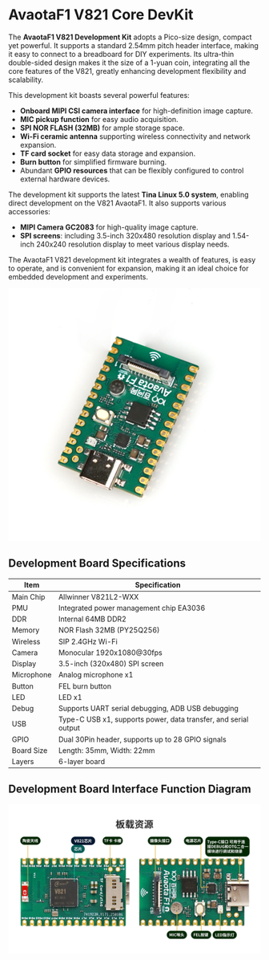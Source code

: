 # AvaotaF1 V821 Core DevKit

The **AvaotaF1 V821 Development Kit** adopts a Pico-size design, compact yet powerful. It supports a standard 2.54mm pitch header interface, making it easy to connect to a breadboard for DIY experiments. Its ultra-thin double-sided design makes it the size of a 1-yuan coin, integrating all the core features of the V821, greatly enhancing development flexibility and scalability.

This development kit boasts several powerful features:

- **Onboard MIPI CSI camera interface** for high-definition image capture.
- **MIC pickup function** for easy audio acquisition.
- **SPI NOR FLASH (32MB)** for ample storage space.
- **Wi-Fi ceramic antenna** supporting wireless connectivity and network expansion.
- **TF card socket** for easy data storage and expansion.
- **Burn button** for simplified firmware burning.
- Abundant **GPIO resources** that can be flexibly configured to control external hardware devices.

The development kit supports the latest **Tina Linux 5.0 system**, enabling direct development on the V821 AvaotaF1. It also supports various accessories:

- **MIPI Camera GC2083** for high-quality image capture.
- **SPI screens**: including 3.5-inch 320x480 resolution display and 1.54-inch 240x240 resolution display to meet various display needs.

The AvaotaF1 V821 development kit integrates a wealth of features, is easy to operate, and is convenient for expansion, making it an ideal choice for embedded development and experiments.

![Main Image](Assets/post/README/主图_05-17447077800621-732d5f5f87dee5b96ef8ef4346d33a3e.jpg)

## Development Board Specifications

| Item       | Specification                                      |
|------------|----------------------------------------------------|
| Main Chip  | Allwinner V821L2-WXX                               |
| PMU        | Integrated power management chip EA3036            |
| DDR        | Internal 64MB DDR2                                 |
| Memory     | NOR Flash 32MB (PY25Q256)                          |
| Wireless   | SIP 2.4GHz Wi-Fi                                   |
| Camera     | Monocular 1920x1080@30fps                          |
| Display    | 3.5-inch (320x480) SPI screen                      |
| Microphone | Analog microphone x1                                |
| Button     | FEL burn button                                    |
| LED        | LED x1                                             |
| Debug      | Supports UART serial debugging, ADB USB debugging |
| USB        | Type-C USB x1, supports power, data transfer, and serial output |
| GPIO       | Dual 30Pin header, supports up to 28 GPIO signals   |
| Board Size | Length: 35mm, Width: 22mm                           |
| Layers     | 6-layer board                                       |

## Development Board Interface Function Diagram

![Interface Diagram](Assets/post/README/详情-03-17447077800632-7524227a1712becc224af4f255cd8ea5.jpg)
